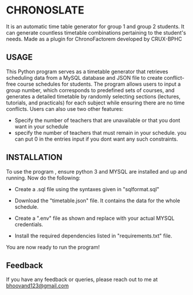 
# CHRONOSLATE

It is an automatic time table generator for group 1 and group 2 students. It can generate countless timetable combinations pertaining to the student's needs.
Made as a plugin for ChronoFactorem developed by CRUX-BPHC



## USAGE

This Python program serves as a timetable generator that retrieves scheduling data from a MySQL database and JSON file to create conflict-free course schedules for students. The program allows users to input a group number, which corresponds to predefined sets of courses, and generates a detailed timetable by randomly selecting sections (lectures, tutorials, and practicals) for each subject while ensuring there are no time conflicts.
Users can also use two other features:



-  Specify the number of teachers that are unavailable or that you dont want in your schedule
-  specify the number of teachers that must remain in your schedule.
you can put 0 in the entries input if you dont want any such constraints.


## INSTALLATION

To use the program , ensure python 3 and MYSQL are installed and up and running.
Now do the following:
- Create a .sql file using the syntaxes given in "sqlformat.sql"

- Download the "timetable.json" file. It contains the data for the whole schedule.
- Create a ".env" file as shown and replace with your actual MYSQL credentials.
- Install the required dependencies listed in "requirements.txt" file.

You are now ready to run the program!


## Feedback

If you have any feedback or queries, please reach out to me at bhoovand123@gmail.com



